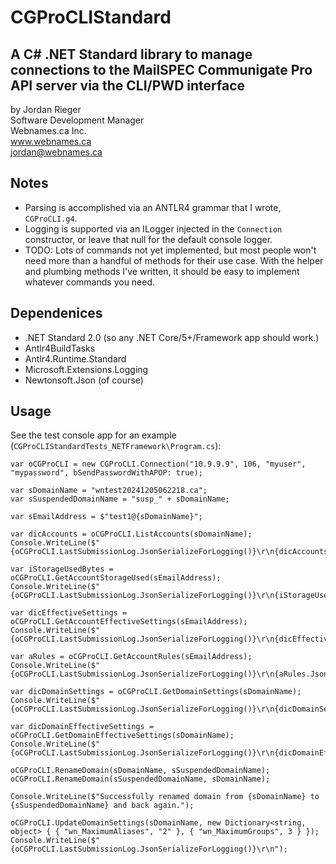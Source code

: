 # CGProCLIStandard
## A C# .NET Standard library to manage connections to the MailSPEC Communigate Pro API server via the CLI/PWD interface
by Jordan Rieger  
Software Development Manager  
Webnames.ca Inc.  
www.webnames.ca  
jordan@webnames.ca  

## Notes
- Parsing is accomplished via an ANTLR4 grammar that I wrote, `CGProCLI.g4`.
- Logging is supported via an ILogger injected in the `Connection` constructor, or leave that null for the default console logger.
- TODO: Lots of commands not yet implemented, but most people won't need more than a handful of methods for their use case. With the helper and plumbing methods I've written, it should be easy to implement whatever commands you need.

## Dependenices
- .NET Standard 2.0 (so any .NET Core/5+/Framework app should work.)
- Antlr4BuildTasks
- Antlr4.Runtime.Standard
- Microsoft.Extensions.Logging
- Newtonsoft.Json (of course)
  
## Usage
See the test console app for an example (`CGProCLIStandardTests_NETFramework\Program.cs`):
```
var oCGProCLI = new CGProCLI.Connection("10.9.9.9", 106, "myuser", "mypassword", bSendPasswordWithAPOP: true);

var sDomainName = "wntest20241205062218.ca";
var sSuspendedDomainName = "susp_" + sDomainName;

var sEmailAddress = $"test1@{sDomainName}";

var dicAccounts = oCGProCLI.ListAccounts(sDomainName);
Console.WriteLine($"{oCGProCLI.LastSubmissionLog.JsonSerializeForLogging()}\r\n{dicAccounts.JsonSerializeForLogging()}");

var iStorageUsedBytes = oCGProCLI.GetAccountStorageUsed(sEmailAddress);
Console.WriteLine($"{oCGProCLI.LastSubmissionLog.JsonSerializeForLogging()}\r\n{iStorageUsedBytes}");

var dicEffectiveSettings = oCGProCLI.GetAccountEffectiveSettings(sEmailAddress);
Console.WriteLine($"{oCGProCLI.LastSubmissionLog.JsonSerializeForLogging()}\r\n{dicEffectiveSettings.JsonSerializeForLogging()}");

var aRules = oCGProCLI.GetAccountRules(sEmailAddress);
Console.WriteLine($"{oCGProCLI.LastSubmissionLog.JsonSerializeForLogging()}\r\n{aRules.JsonSerializeForLogging()}");

var dicDomainSettings = oCGProCLI.GetDomainSettings(sDomainName);
Console.WriteLine($"{oCGProCLI.LastSubmissionLog.JsonSerializeForLogging()}\r\n{dicDomainSettings.JsonSerializeForLogging()}");

var dicDomainEffectiveSettings = oCGProCLI.GetDomainEffectiveSettings(sDomainName);
Console.WriteLine($"{oCGProCLI.LastSubmissionLog.JsonSerializeForLogging()}\r\n{dicDomainEffectiveSettings.JsonSerializeForLogging()}");

oCGProCLI.RenameDomain(sDomainName, sSuspendedDomainName);
oCGProCLI.RenameDomain(sSuspendedDomainName, sDomainName);

Console.WriteLine($"Successfully renamed domain from {sDomainName} to {sSuspendedDomainName} and back again.");

oCGProCLI.UpdateDomainSettings(sDomainName, new Dictionary<string, object> { { "wn_MaximumAliases", "2" }, { "wn_MaximumGroups", 3 } });
Console.WriteLine($"{oCGProCLI.LastSubmissionLog.JsonSerializeForLogging()}\r\n");
```
